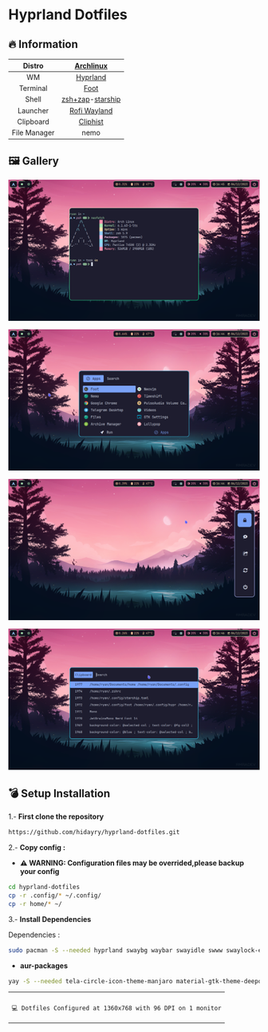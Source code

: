 # Hyprland Dotfiles

## 🔥 Information

|    Distro    |                 [Archlinux](https://archlinux.org/)                 |
| :----------: | :-----------------------------------------------------------------: |
|      WM      |                  [Hyprland](https://hyprland.org/)                  |
|   Terminal   |               [Foot](https://codeberg.org/dnkl/foot)                |
|    Shell     | [zsh+zap](https://www.zapzsh.org/)-[starship](https://starship.rs/) |
|   Launcher   |            [Rofi Wayland](https://github.com/lbonn/rofi)            |
|  Clipboard   |           [Cliphist](https://github.com/sentriz/cliphist)           |
| File Manager |                                nemo                                 |

## 🖼️ Gallery

![ss](./ss/2.png)

![ss](./ss/1.png)

![ss](./ss/3.png)

![ss](./ss/4.png)

## 💣 Setup Installation

1.- <b>First clone the repository</b>

```sh
https://github.com/hidayry/hyprland-dotfiles.git
```

2.- <b>Copy config :</b>

- **⚠️ WARNING: Configuration files may be overrided,please backup your config**

```sh
cd hyprland-dotfiles
cp -r .config/* ~/.config/
cp -r home/* ~/
```

3.- <b>Install Dependencies</b>

Dependencies :

```sh
sudo pacman -S --needed hyprland swaybg waybar swayidle swww swaylock-effects wf-recorder rofi-lbonn-wayland dmenu brightnessctl mako cliphist grim slurp pamixer polkit-gnome starship nwg-look xdg-desktop-portal-hyprland xdg-user-dirs xdg-utils gvfs gvfs-mtp gvfs-nfs wl-clipboard playerctl foot network-manager-applet
```

- **aur-packages**

```sh
yay -S --needed tela-circle-icon-theme-manjaro material-gtk-theme-deepocean-git wl-clipboard-history-git grimblast-git ttf-jetbrains-mono-nerd
```

<table align="center">
   <tr>
      <th align="center">
      </th>
   </tr>
   <tr>
      <td align="center">

    💻 Dotfiles Configured at 1360x768 with 96 DPI on 1 monitor

   </tr>
   </table>
